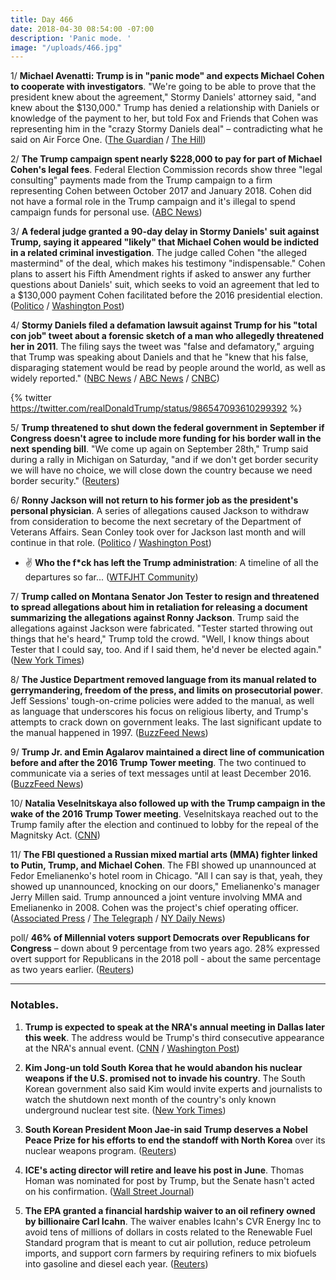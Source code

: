 ```yaml
---
title: Day 466
date: 2018-04-30 08:54:00 -07:00
description: 'Panic mode. '
image: "/uploads/466.jpg"
---
```


1/ **Michael Avenatti: Trump is in "panic mode" and expects Michael Cohen to cooperate with investigators**. "We're going to be able to prove that the president knew about the agreement," Stormy Daniels' attorney said, "and knew about the $130,000." Trump has denied a relationship with Daniels or knowledge of the payment to her, but told Fox and Friends that Cohen was representing him in the "crazy Stormy Daniels deal" – contradicting what he said on Air Force One. ([The Guardian](https://www.theguardian.com/us-news/2018/apr/29/stormy-daniels-lawyer-predicts-michael-cohen-flip-trump) / [The Hill](http://thehill.com/homenews/administration/385412-stormy-daniels-attorney-were-going-to-be-able-to-prove-that-the))

2/ **The Trump campaign spent nearly $228,000 to pay for part of Michael Cohen's legal fees**. Federal Election Commission records show three "legal consulting" payments made from the Trump campaign to a firm representing Cohen between October 2017 and January 2018. Cohen did not have a formal role in the Trump campaign and it's illegal to spend campaign funds for personal use. ([ABC News](http://abcnews.go.com/Politics/trump-campaign-paid-portions-michael-cohens-legal-fees/story?id=54831269))

3/ **A federal judge granted a 90-day delay in Stormy Daniels' suit against Trump, saying it appeared "likely" that Michael Cohen would be indicted in a related criminal investigation**. The judge called Cohen "the alleged mastermind" of the deal, which makes his testimony "indispensable." Cohen plans to assert his Fifth Amendment rights if asked to answer any further questions about Daniels' suit, which seeks to void an agreement that led to a $130,000 payment Cohen facilitated before the 2016 presidential election. ([Politico](https://www.politico.com/story/2018/04/27/trump-stormy-daniels-case-delay-558294) / [Washington Post](https://www.washingtonpost.com/politics/judge-puts-stormy-daniels-case-on-hold-for-90-days-citing-likelihood-michael-cohen-will-be-indicted/2018/04/27/34d87316-4a67-11e8-ad53-d5751c8f243f_story.html))

4/ **Stormy Daniels filed a defamation lawsuit against Trump for his "total con job" tweet about a forensic sketch of a man who allegedly threatened her in 2011**. The filing says the tweet was "false and defamatory," arguing that Trump was speaking about Daniels and that he "knew that his false, disparaging statement would be read by people around the world, as well as widely reported." ([NBC News](https://www.nbcnews.com/news/us-news/stormy-daniels-sues-trump-defamation-over-con-job-tweet-n870171) / [ABC News](http://abcnews.go.com/Politics/wireStory/porn-star-stormy-daniels-sues-president-trump-defamation-54833023) / [CNBC](https://www.cnbc.com/2018/04/30/porn-star-stormy-daniels-files-new-defamation-lawsuit-against-president-trump-over-tweet.html))

{% twitter https://twitter.com/realDonaldTrump/status/986547093610299392 %}

5/ **Trump threatened to shut down the federal government in September if Congress doesn't agree to include more funding for his border wall in the next spending bill**. "We come up again on September 28th," Trump said during a rally in Michigan on Saturday, "and if we don't get border security we will have no choice, we will close down the country because we need border security." ([Reuters](https://www.reuters.com/article/us-usa-trump-government/trump-threatens-govt-shutdown-in-sept-if-no-funding-for-wall-idUSKBN1I0018))

6/ **Ronny Jackson will not return to his former job as the president's personal physician**. A series of allegations caused Jackson to withdraw from consideration to become the next secretary of the Department of Veterans Affairs. Sean Conley took over for Jackson last month and will continue in that role. ([Politico](https://www.politico.com/story/2018/04/29/ronny-jackson-trump-doctor-559529) / [Washington Post](https://www.washingtonpost.com/politics/ronny-jackson-wont-return-to-job-as-trumps-physician/2018/04/29/101d2bfe-4c0e-11e8-84a0-458a1aa9ac0a_story.html?utm_term=.286b132fdde6))

* ✌️ **Who the f\*ck has left the Trump administration**: A timeline of all the departures so far... ([WTFJHT Community](https://talk.whatthefuckjusthappenedtoday.com/t/who-the-fuck-has-left-the-trump-administration/908))

7/ **Trump called on Montana Senator Jon Tester to resign and threatened to spread allegations about him in retaliation for releasing a document summarizing the allegations against Ronny Jackson**. Trump said the allegations against Jackson were fabricated. "Tester started throwing out things that he's heard," Trump told the crowd. "Well, I know things about Tester that I could say, too. And if I said them, he'd never be elected again." ([New York Times](https://www.nytimes.com/2018/04/28/us/politics/trump-tester-jackson-va.html))

8/ **The Justice Department removed language from its manual related to gerrymandering, freedom of the press, and limits on prosecutorial power**. Jeff Sessions' tough-on-crime policies were added to the manual, as well as language that underscores his focus on religious liberty, and Trump's attempts to crack down on government leaks. The last significant update to the manual happened in 1997. ([BuzzFeed News](https://www.buzzfeed.com/zoetillman/the-justice-department-deleted-language-about-press-freedom?utm_term=.sx18KRqz9q#.exLeoGLJDL))

9/ **Trump Jr. and Emin Agalarov maintained a direct line of communication before and after the 2016 Trump Tower meeting**. The two continued to communicate via a series of text messages until at least December 2016. ([BuzzFeed News](https://www.buzzfeed.com/chrisgeidner/trump-jr-and-emin-agalarov-stayed-in-touch-during-the?utm_term=.iupxEk6Xa6#.libdJPkNKk))

10/ **Natalia Veselnitskaya also followed up with the Trump campaign in the wake of the 2016 Trump Tower meeting**. Veselnitskaya reached out to the Trump family after the election and continued to lobby for the repeal of the Magnitsky Act. ([CNN](https://www.cnn.com/2018/04/27/politics/russians-trump-team-magnitsky-act/index.html))

11/ **The FBI questioned a Russian mixed martial arts (MMA) fighter linked to Putin, Trump, and Michael Cohen**. The FBI showed up unannounced at Fedor Emelianenko's hotel room in Chicago. "All I can say is that, yeah, they showed up unannounced, knocking on our doors," Emelianenko's manager Jerry Millen said. Trump announced a joint venture involving MMA and Emelianenko in 2008. Cohen was the project's chief operating officer. ([Associated Press](https://apnews.com/82f1df7873ec4b7c91050e707c61a749/MMA-fighter-with-links-to-Trump,-Cohen-is-questioned-by-FBI) / [The Telegraph](https://www.telegraph.co.uk/mma/2018/04/28/fbi-shadows-russian-mma-great-fedor-emeilanenko-bellator-event/) / [NY Daily News](http://beta.nydailynews.com/news/national/fbi-met-russian-mma-fighter-linked-trump-michael-cohen-article-1.3962325))

poll/ **46% of Millennial voters support Democrats over Republicans for Congress** – down about 9 percentage from two years ago. 28% expressed overt support for Republicans in the 2018 poll - about the same percentage as two years earlier. ([Reuters](https://www.reuters.com/article/us-usa-election-millennials/democrats-lose-ground-with-millennials-reuters-ipsos-poll-idUSKBN1I10YH))

---

### Notables.

1. **Trump is expected to speak at the NRA's annual meeting in Dallas later this week**. The address would be Trump's third consecutive appearance at the NRA's annual event. ([CNN](https://www.cnn.com/2018/04/29/politics/trump-nra-annual-meeting/index.html) / [Washington Post](https://www.washingtonpost.com/politics/trump-to-address-nra-for-first-time-since-florida-school-shootings/2018/04/30/b74542de-4c74-11e8-84a0-458a1aa9ac0a_story.html))

2. **Kim Jong-un told South Korea that he would abandon his nuclear weapons if the U.S. promised not to invade his country**. The South Korean government also said Kim would invite experts and journalists to watch the shutdown next month of the country's only known underground nuclear test site. ([New York Times](https://www.nytimes.com/2018/04/29/world/asia/north-korea-trump-nuclear.html))

3. **South Korean President Moon Jae-in said Trump deserves a Nobel Peace Prize for his efforts to end the standoff with North Korea** over its nuclear weapons program. ([Reuters](https://www.reuters.com/article/us-northkorea-southkorea-trump/trump-should-win-the-nobel-peace-prize-says-south-koreas-moon-idUSKBN1I10OD))

4. **ICE's acting director will retire and leave his post in June**. Thomas Homan was nominated for post by Trump, but the Senate hasn't acted on his confirmation. ([Wall Street Journal](https://www.wsj.com/articles/acting-director-of-ice-plans-to-retire-from-agency-1525111786))

5. **The EPA granted a financial hardship waiver to an oil refinery owned by billionaire Carl Icahn**. The waiver enables Icahn's CVR Energy Inc to avoid tens of millions of dollars in costs related to the Renewable Fuel Standard program that is meant to cut air pollution, reduce petroleum imports, and support corn farmers by requiring refiners to mix biofuels into gasoline and diesel each year. ([Reuters](https://www.reuters.com/article/us-usa-biofuels-epa-icahn-exclusive/exclusive-u-s-epa-grants-biofuels-waiver-to-billionaire-icahns-oil-refinery-sources-idUSKBN1I10YB))
